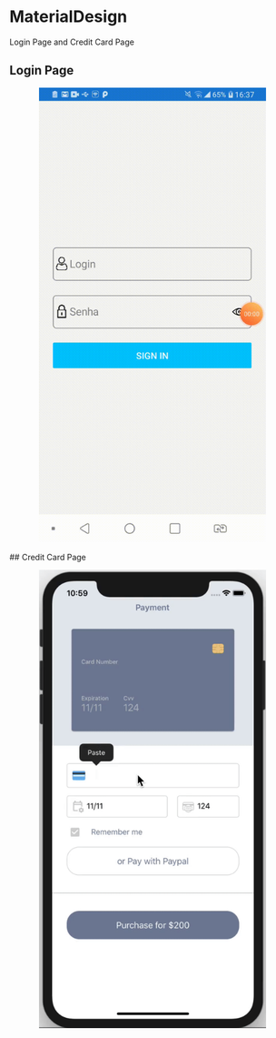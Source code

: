 # MaterialDesign
Login Page and Credit Card Page
## Login Page
<p align="center">
<img  width="400" src="https://github.com/KHkhalaf/MaterialDesign/blob/master/screenshots/LoginPage.gif"/>
</p>
## Credit Card Page
<p align="center">
<img  width="400" src="https://github.com/KHkhalaf/MaterialDesign/blob/master/screenshots/CreditCard.gif"/>
</p>
